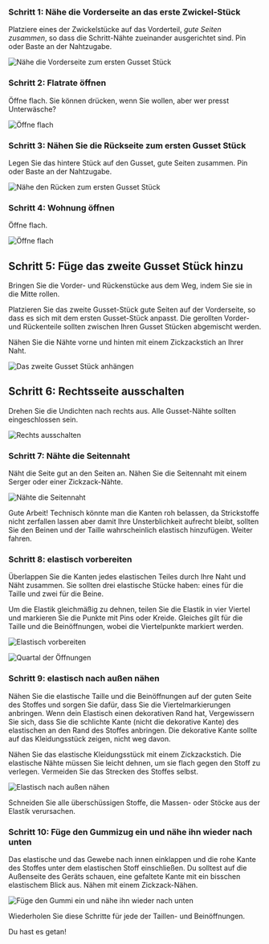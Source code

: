 ### Schritt 1: Nähe die Vorderseite an das erste Zwickel-Stück

Platziere eines der Zwickelstücke auf das Vorderteil, _gute Seiten zusammen_, so dass die Schritt-Nähte zueinander ausgerichtet sind. Pin oder Baste an der Nahtzugabe.

![Nähe die Vorderseite zum ersten Gusset Stück](step01.png)

### Schritt 2: Flatrate öffnen

Öffne flach. Sie können drücken, wenn Sie wollen, aber wer presst Unterwäsche?

![Öffne flach](step02.png)

### Schritt 3: Nähen Sie die Rückseite zum ersten Gusset Stück

Legen Sie das hintere Stück auf den Gusset, gute Seiten zusammen. Pin oder Baste an der Nahtzugabe.

![Nähe den Rücken zum ersten Gusset Stück](step03.png)

### Schritt 4: Wohnung öffnen

Öffne flach.

![Öffne flach](step04.png)

## Schritt 5: Füge das zweite Gusset Stück hinzu

Bringen Sie die Vorder- und Rückenstücke aus dem Weg, indem Sie sie in die Mitte rollen.

Platzieren Sie das zweite Gusset-Stück gute Seiten auf der Vorderseite, so dass es sich mit dem ersten Gusset-Stück anpasst. Die gerollten Vorder- und Rückenteile sollten zwischen Ihren Gusset Stücken abgemischt werden.

Nähen Sie die Nähte vorne und hinten mit einem Zickzackstich an Ihrer Naht.

![Das zweite Gusset Stück anhängen](step05.png)

## Schritt 6: Rechtsseite ausschalten

Drehen Sie die Undichten nach rechts aus. Alle Gusset-Nähte sollten eingeschlossen sein.

![Rechts ausschalten](step06.png)

### Schritt 7: Nähte die Seitennaht

Näht die Seite gut an den Seiten an. Nähen Sie die Seitennaht mit einem Serger oder einer Zickzack-Nähte.

![Nähte die Seitennaht](step07.png)

<Note>

Gute Arbeit! Technisch könnte man die Kanten roh belassen, da Strickstoffe nicht zerfallen lassen aber damit Ihre Unsterblichkeit aufrecht bleibt, sollten Sie den Beinen und der Taille wahrscheinlich elastisch hinzufügen. Weiter fahren.

</Note>

### Schritt 8: elastisch vorbereiten

Überlappen Sie die Kanten jedes elastischen Teiles durch Ihre Naht und Näht zusammen. Sie sollten drei elastische Stücke haben: eines für die Taille und zwei für die Beine.

Um die Elastik gleichmäßig zu dehnen, teilen Sie die Elastik in vier Viertel und markieren Sie die Punkte mit Pins oder Kreide. Gleiches gilt für die Taille und die Beinöffnungen, wobei die Viertelpunkte markiert werden.

![Elastisch vorbereiten](step08.png)

![Quartal der Öffnungen](step08b.png)

### Schritt 9: elastisch nach außen nähen

Nähen Sie die elastische Taille und die Beinöffnungen auf der guten Seite des Stoffes und sorgen Sie dafür, dass Sie die Viertelmarkierungen anbringen. Wenn dein Elastisch einen dekorativen Rand hat, Vergewissern Sie sich, dass Sie die schlichte Kante (nicht die dekorative Kante) des elastischen an den Rand des Stoffes anbringen. Die dekorative Kante sollte auf das Kleidungsstück zeigen, nicht weg davon.

Nähen Sie das elastische Kleidungsstück mit einem Zickzackstich. Die elastische Nähte müssen Sie leicht dehnen, um sie flach gegen den Stoff zu verlegen. Vermeiden Sie das Strecken des Stoffes selbst.

![Elastisch nach außen nähen](step09.png)

Schneiden Sie alle überschüssigen Stoffe, die Massen- oder Stöcke aus der Elastik verursachen.

### Schritt 10: Füge den Gummizug ein und nähe ihn wieder nach unten

Das elastische und das Gewebe nach innen einklappen und die rohe Kante des Stoffes unter dem elastischen Stoff einschließen. Du solltest auf die Außenseite des Geräts schauen, eine gefaltete Kante mit ein bisschen elastischem Blick aus. Nähen mit einem Zickzack-Nähen.

![Füge den Gummi ein und nähe ihn wieder nach unten](step10.png)

Wiederholen Sie diese Schritte für jede der Taillen- und Beinöffnungen.

Du hast es getan!
